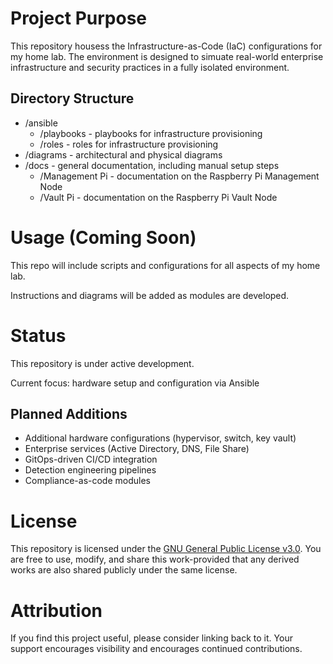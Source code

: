 # Project Purpose

This repository housess the Infrastructure-as-Code (IaC) configurations for my home lab. The environment is designed to simuate real-world enterprise infrastructure and security practices in a fully isolated environment.

## Directory Structure

- /ansible
  - /playbooks - playbooks for infrastructure provisioning
  - /roles - roles for infrastructure provisioning
- /diagrams - architectural and physical diagrams
- /docs - general documentation, including manual setup steps
  - /Management Pi - documentation on the Raspberry Pi Management Node
  - /Vault Pi - documentation on the Raspberry Pi Vault Node

# Usage (Coming Soon)

This repo will include scripts and configurations for all aspects of my home lab.

Instructions and diagrams will be added as modules are developed.

# Status

This repository is under active development.

Current focus: hardware setup and configuration via Ansible

## Planned Additions
- Additional hardware configurations (hypervisor, switch, key vault)
- Enterprise services (Active Directory, DNS, File Share)
- GitOps-driven CI/CD integration
- Detection engineering pipelines
- Compliance-as-code modules

# License

This repository is licensed under the [GNU General Public License v3.0](LICENSE).
You are free to use, modify, and share this work-provided that any derived works are also shared publicly under the same license.

# Attribution

If you find this project useful, please consider linking back to it. Your support encourages visibility and encourages continued contributions.
